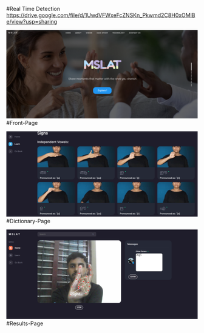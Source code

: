 #Real Time Detection
https://drive.google.com/file/d/1UwdVFWxeFcZNSKn_Pkwmd2C8H0xOMlBe/view?usp=sharing


![Front-Page](https://raw.githubusercontent.com/Midhun-7/MSLAT/master/Front%20Page.png)
#Front-Page



![Dictionary-Page](https://github.com/Midhun-7/MSLAT/blob/master/Dictionary.png)
#Dictionary-Page



![Results-Page](https://github.com/Midhun-7/MSLAT/blob/master/Result.png)
#Results-Page

